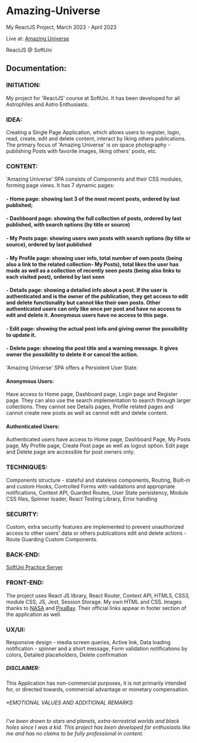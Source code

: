 # Amazing-Universe

My ReactJS Project, March 2023 - April 2023

Live at: [Amazing Universe](https://amazing-universe-04.web.app/ 'Amazing Universe')

ReactJS @ SoftUni

## Documentation:

### INITIATION:

My project for 'ReactJS' course at SoftUni. It has been developed for all Astrophiles and Astro Enthusiasts.

### IDEA:

Creating a Single Page Application, which allows users to register, login, read, create, edit and delete content, interact by liking others publications.
The primary focus of 'Amazing Universe' is on space photography - publishing Posts with favorite images, liking others' posts, etc.

### CONTENT:

'Amazing Universe' SPA consists of Components and their CSS modules, forming page views. It has 7 dynamic pages:

#### - Home page: showing last 3 of the most recent posts, ordered by last published;

#### - Dashboard page: showing the full collection of posts, ordered by last published, with search options (by title or source)

#### - My Posts page: showing users own posts with search options (by title or source), ordered by last published

#### - My Profile page: showing user info, total number of own posts (being also a link to the related collection- My Posts), total likes the user has made as well as a collection of recently seen posts (being also links to each visited post), ordered by last seen

#### - Details page: showing a detailed info about a post. If the user is authenticated and is the owner of the publication, they get access to edit and delete functionality but cannot like their own posts. Other authenticated users can only like once per post and have no access to edit and delete it. Anonymous users have no access to this page.

#### - Edit page: showing the actual post info and giving owner the possibility to update it.

#### - Delete page: showing the post title and a warning message. It gives owner the possibility to delete it or cancel the action.

'Amazing Universe' SPA offers a Persistent User State.

#### Anonymous Users:

Have access to Home page, Dashboard page, Login page and Register page. They can also use the search implementation to search through larger collections. They cannot see Details pages, Profile related pages and cannot create new posts as well as cannot edit and delete content.

#### Authenticated Users:

Authenticated users have access to Home page, Dashboard Page, My Posts page, My Profile page, Create Post page as well as logout option.
Edit page and Delete page are accessible for post owners only.

### TECHNIQUES:

Components structure - stateful and stateless components, Routing, Built-in and custom Hooks, Controlled Forms with validations and appropriate notifications, Context API, Guarded Routes, User State persistency, Module CSS files, Spinner loader, React Testing Library, Error handling

### SECURITY:

Custom, extra security features are implemented to prevent unauthorized access to other users' data or others publications edit and delete actions - Route Guarding Custom Components.

### BACK-END:

[SoftUni Practice Server](https://github.com/softuni-practice-server/softuni-practice-server 'SoftUni Practice Server')

### FRONT-END:

The project uses React JS library, React Router, Context API, HTML5, CSS3, module CSS, JS, Jest, Session Storage.
My own HTML and CSS. Images thanks to [NASA](https://www.nasa.gov/multimedia/imagegallery/index.html 'NASA') and [PixaBay](https://pixabay.com/images/search/universe/ 'PixaBay'). Their official links appear in footer section of the application as well.

### UX/UI:

Responsive design - media screen queries, Active link, Data loading notification - spinner and a short message, Form validation notifications by colors, Detailed placeholders, Delete confirmation

##### DISCLAIMER:

This Application has non-commercial purposes, it is not primarily intended for, or directed towards, commercial advantage or monetary compensation.

###### \*EMOTIONAL VALUES AND ADDITIONAL REMARKS:

###### I've been drawn to stars and planets, extra-terrestrial worlds and black holes since I was a kid. This project has been developed for enthusiasts like me and has no claims to be fully professional in content.
